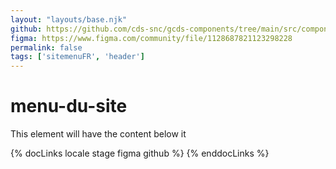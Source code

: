 ```yaml
---
layout: "layouts/base.njk"
github: https://github.com/cds-snc/gcds-components/tree/main/src/components/gcds-site-menu
figma: https://www.figma.com/community/file/1128687821123298228
permalink: false
tags: ['sitemenuFR', 'header']
---
```


# menu-du-site

This element will have the content below it

{% docLinks locale stage figma github %}
{% enddocLinks %}
